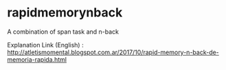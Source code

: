 # rapidmemorynback
A combination of span task and n-back

Explanation Link (English) : http://atletismomental.blogspot.com.ar/2017/10/rapid-memory-n-back-de-memoria-rapida.html
